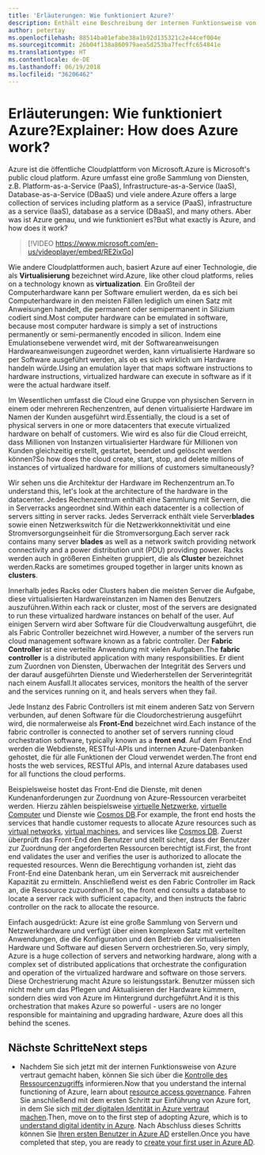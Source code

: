 ```yaml
---
title: 'Erläuterungen: Wie funktioniert Azure?'
description: Enthält eine Beschreibung der internen Funktionsweise von Azure.
author: petertay
ms.openlocfilehash: 88514ba01efabe38a1b92d135321c2e44cef004e
ms.sourcegitcommit: 26b04f138a860979aea5d253ba7fecffc654841e
ms.translationtype: HT
ms.contentlocale: de-DE
ms.lasthandoff: 06/19/2018
ms.locfileid: "36206462"
---
```

# <a name="explainer-how-does-azure-work"></a><span data-ttu-id="0e3f6-103">Erläuterungen: Wie funktioniert Azure?</span><span class="sxs-lookup"><span data-stu-id="0e3f6-103">Explainer: How does Azure work?</span></span>

<span data-ttu-id="0e3f6-104">Azure ist die öffentliche Cloudplattform von Microsoft.</span><span class="sxs-lookup"><span data-stu-id="0e3f6-104">Azure is Microsoft's public cloud platform.</span></span> <span data-ttu-id="0e3f6-105">Azure umfasst eine große Sammlung von Diensten, z.B. Platform-as-a-Service (PaaS), Infrastructure-as-a-Service (IaaS), Database-as-a-Service (DBaaS) und viele andere.</span><span class="sxs-lookup"><span data-stu-id="0e3f6-105">Azure offers a large collection of services including platform as a service (PaaS), infrastructure as a service (IaaS), database as a service (DBaaS), and many others.</span></span> <span data-ttu-id="0e3f6-106">Aber was ist Azure genau, und wie funktioniert es?</span><span class="sxs-lookup"><span data-stu-id="0e3f6-106">But what exactly is Azure, and how does it work?</span></span>

> [!VIDEO https://www.microsoft.com/en-us/videoplayer/embed/RE2ixGo] 

<span data-ttu-id="0e3f6-107">Wie andere Cloudplattformen auch, basiert Azure auf einer Technologie, die als **Virtualisierung** bezeichnet wird.</span><span class="sxs-lookup"><span data-stu-id="0e3f6-107">Azure, like other cloud platforms, relies on a technology known as **virtualization**.</span></span> <span data-ttu-id="0e3f6-108">Ein Großteil der Computerhardware kann per Software emuliert werden, da es sich bei Computerhardware in den meisten Fällen lediglich um einen Satz mit Anweisungen handelt, die permanent oder semipermanent in Silizium codiert sind.</span><span class="sxs-lookup"><span data-stu-id="0e3f6-108">Most computer hardware can be emulated in software, because most computer hardware is simply a set of instructions permanently or semi-permanently encoded in silicon.</span></span> <span data-ttu-id="0e3f6-109">Indem eine Emulationsebene verwendet wird, mit der Softwareanweisungen Hardwareanweisungen zugeordnet werden, kann virtualisierte Hardware so per Software ausgeführt werden, als ob es sich wirklich um Hardware handeln würde.</span><span class="sxs-lookup"><span data-stu-id="0e3f6-109">Using an emulation layer that maps software instructions to hardware instructions, virtualized hardware can execute in software as if it were the actual hardware itself.</span></span>

<span data-ttu-id="0e3f6-110">Im Wesentlichen umfasst die Cloud eine Gruppe von physischen Servern in einem oder mehreren Rechenzentren, auf denen virtualisierte Hardware im Namen der Kunden ausgeführt wird.</span><span class="sxs-lookup"><span data-stu-id="0e3f6-110">Essentially, the cloud is a set of physical servers in one or more datacenters that execute virtualized hardware on behalf of customers.</span></span> <span data-ttu-id="0e3f6-111">Wie wird es also für die Cloud erreicht, dass Millionen von Instanzen virtualisierter Hardware für Millionen von Kunden gleichzeitig erstellt, gestartet, beendet und gelöscht werden können?</span><span class="sxs-lookup"><span data-stu-id="0e3f6-111">So how does the cloud create, start, stop, and delete millions of instances of virtualized hardware for millions of customers simultaneously?</span></span>

<span data-ttu-id="0e3f6-112">Wir sehen uns die Architektur der Hardware im Rechenzentrum an.</span><span class="sxs-lookup"><span data-stu-id="0e3f6-112">To understand this, let's look at the architecture of the hardware in the datacenter.</span></span>  <span data-ttu-id="0e3f6-113">Jedes Rechenzentrum enthält eine Sammlung mit Servern, die in Serverracks angeordnet sind.</span><span class="sxs-lookup"><span data-stu-id="0e3f6-113">Within each datacenter is a collection of servers sitting in server racks.</span></span> <span data-ttu-id="0e3f6-114">Jedes Serverrack enthält viele Server**blades** sowie einen Netzwerkswitch für die Netzwerkkonnektivität und eine Stromversorgungseinheit für die Stromversorgung.</span><span class="sxs-lookup"><span data-stu-id="0e3f6-114">Each server rack contains many server **blades** as well as a network switch providing network connectivity and a power distribution unit (PDU) providing power.</span></span> <span data-ttu-id="0e3f6-115">Racks werden auch in größeren Einheiten gruppiert, die als **Cluster** bezeichnet werden.</span><span class="sxs-lookup"><span data-stu-id="0e3f6-115">Racks are sometimes grouped together in larger units known as **clusters**.</span></span> 

<span data-ttu-id="0e3f6-116">Innerhalb jedes Racks oder Clusters haben die meisten Server die Aufgabe, diese virtualisierten Hardwareinstanzen im Namen des Benutzers auszuführen.</span><span class="sxs-lookup"><span data-stu-id="0e3f6-116">Within each rack or cluster, most of the servers are designated to run these virtualized hardware instances on behalf of the user.</span></span> <span data-ttu-id="0e3f6-117">Auf einigen Servern wird aber Software für die Cloudverwaltung ausgeführt, die als Fabric Controller bezeichnet wird.</span><span class="sxs-lookup"><span data-stu-id="0e3f6-117">However, a number of the servers run cloud management software known as a fabric controller.</span></span> <span data-ttu-id="0e3f6-118">Der **Fabric Controller** ist eine verteilte Anwendung mit vielen Aufgaben.</span><span class="sxs-lookup"><span data-stu-id="0e3f6-118">The **fabric controller** is a distributed application with many responsibilities.</span></span> <span data-ttu-id="0e3f6-119">Er dient zum Zuordnen von Diensten, Überwachen der Integrität des Servers und der darauf ausgeführten Dienste und Wiederherstellen der Serverintegrität nach einem Ausfall.</span><span class="sxs-lookup"><span data-stu-id="0e3f6-119">It allocates services, monitors the health of the server and the services running on it, and heals servers when they fail.</span></span>

<span data-ttu-id="0e3f6-120">Jede Instanz des Fabric Controllers ist mit einem anderen Satz von Servern verbunden, auf denen Software für die Cloudorchestrierung ausgeführt wird, die normalerweise als **Front-End** bezeichnet wird.</span><span class="sxs-lookup"><span data-stu-id="0e3f6-120">Each instance of the fabric controller is connected to another set of servers running cloud orchestration software, typically known as a **front end**.</span></span> <span data-ttu-id="0e3f6-121">Auf dem Front-End werden die Webdienste, RESTful-APIs und internen Azure-Datenbanken gehostet, die für alle Funktionen der Cloud verwendet werden.</span><span class="sxs-lookup"><span data-stu-id="0e3f6-121">The front end hosts the web services, RESTful APIs, and internal Azure databases used for all functions the cloud performs.</span></span> 

<span data-ttu-id="0e3f6-122">Beispielsweise hostet das Front-End die Dienste, mit denen Kundenanforderungen zur Zuordnung von Azure-Ressourcen verarbeitet werden. Hierzu zählen beispielsweise [virtuelle Netzwerke][vnet], [virtuelle Computer][vms] und Dienste wie [Cosmos DB][cosmosdb].</span><span class="sxs-lookup"><span data-stu-id="0e3f6-122">For example, the front end hosts the services that handle customer requests to allocate Azure resources such as [virtual networks][vnet], [virtual machines][vms], and services like [Cosmos DB][cosmosdb].</span></span> <span data-ttu-id="0e3f6-123">Zuerst überprüft das Front-End den Benutzer und stellt sicher, dass der Benutzer zur Zuordnung der angeforderten Ressourcen berechtigt ist.</span><span class="sxs-lookup"><span data-stu-id="0e3f6-123">First, the front end validates the user and verifies the user is authorized to allocate the requested resources.</span></span> <span data-ttu-id="0e3f6-124">Wenn die Berechtigung vorhanden ist, zieht das Front-End eine Datenbank heran, um ein Serverrack mit ausreichender Kapazität zu ermitteln. Anschließend weist es den Fabric Controller im Rack an, die Ressource zuzuordnen.</span><span class="sxs-lookup"><span data-stu-id="0e3f6-124">If so, the front end consults a database to locate a server rack with sufficient capacity, and then instructs the fabric controller on the rack to allocate the resource.</span></span>

<span data-ttu-id="0e3f6-125">Einfach ausgedrückt: Azure ist eine große Sammlung von Servern und Netzwerkhardware und verfügt über einen komplexen Satz mit verteilten Anwendungen, die die Konfiguration und den Betrieb der virtualisierten Hardware und Software auf diesen Servern orchestrieren.</span><span class="sxs-lookup"><span data-stu-id="0e3f6-125">So, very simply, Azure is a huge collection of servers and networking hardware, along with a complex set of distributed applications that orchestrate the configuration and operation of the virtualized hardware and software on those servers.</span></span> <span data-ttu-id="0e3f6-126">Diese Orchestrierung macht Azure so leistungsstark. Benutzer müssen sich nicht mehr um das Pflegen und Aktualisieren der Hardware kümmern, sondern dies wird von Azure im Hintergrund durchgeführt.</span><span class="sxs-lookup"><span data-stu-id="0e3f6-126">And it is this orchestration that makes Azure so powerful - users are no longer responsible for maintaining and upgrading hardware, Azure does all this behind the scenes.</span></span> 

## <a name="next-steps"></a><span data-ttu-id="0e3f6-127">Nächste Schritte</span><span class="sxs-lookup"><span data-stu-id="0e3f6-127">Next steps</span></span>

* <span data-ttu-id="0e3f6-128">Nachdem Sie sich jetzt mit der internen Funktionsweise von Azure vertraut gemacht haben, können Sie sich über die [Kontrolle des Ressourcenzugriffs](governance-explainer.md) informieren.</span><span class="sxs-lookup"><span data-stu-id="0e3f6-128">Now that you understand the internal functioning of Azure, learn about [resource access governance](governance-explainer.md).</span></span> <span data-ttu-id="0e3f6-129">Fahren Sie anschließend mit dem ersten Schritt zur Einführung von Azure fort, in dem Sie sich [mit der digitalen Identität in Azure vertraut machen](tenant-explainer.md).</span><span class="sxs-lookup"><span data-stu-id="0e3f6-129">Then, move on to the first step of adopting Azure, which is to [understand digital identity in Azure](tenant-explainer.md).</span></span> <span data-ttu-id="0e3f6-130">Nach Abschluss dieses Schritts können Sie [Ihren ersten Benutzer in Azure AD][docs-add-users-to-aad] erstellen.</span><span class="sxs-lookup"><span data-stu-id="0e3f6-130">Once you have completed that step, you are ready to [create your first user in Azure AD][docs-add-users-to-aad].</span></span>

<!-- Links -->

[cosmosdb]: /azure/cosmos-db/introduction
[docs-add-users-to-aad]: /azure/active-directory/add-users-azure-active-directory?toc=/azure/architecture/cloud-adoption-guide/toc.json
[vms]: /azure/virtual-machines/
[vnet]: /azure/virtual-network/virtual-networks-overview
